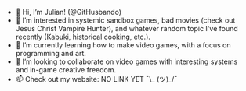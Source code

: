 - 👋 Hi, I’m Julian! (@GitHusbando)
- 👀 I’m interested in systemic sandbox games, bad movies (check out Jesus Christ Vampire Hunter), and whatever random topic I've found recently (Kabuki, historical cooking, etc.).
- 🌱 I’m currently learning how to make video games, with a focus on programming and art.
- 💞️ I’m looking to collaborate on video games with interesting systems and in-game creative freedom.
- 📫 Check out my website: NO LINK YET ¯\\_ (ツ)_/¯
